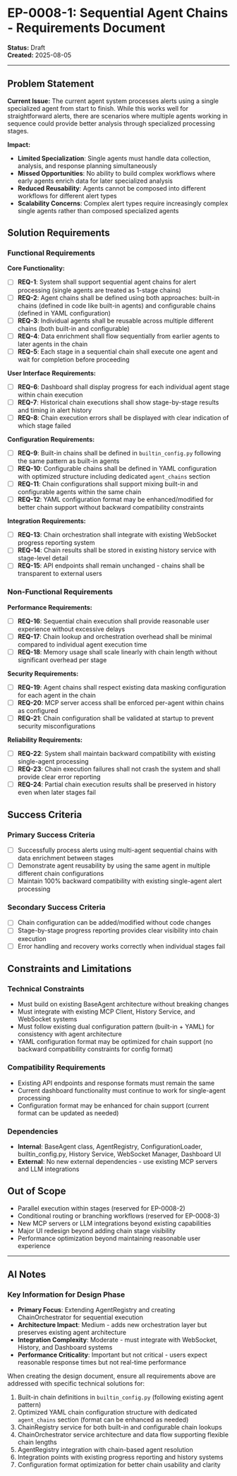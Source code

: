 # EP-0008-1: Sequential Agent Chains - Requirements Document

**Status:** Draft  
**Created:** 2025-08-05  

---

## Problem Statement

**Current Issue:** The current agent system processes alerts using a single specialized agent from start to finish. While this works well for straightforward alerts, there are scenarios where multiple agents working in sequence could provide better analysis through specialized processing stages.

**Impact:** 
- **Limited Specialization**: Single agents must handle data collection, analysis, and response planning simultaneously
- **Missed Opportunities**: No ability to build complex workflows where early agents enrich data for later specialized analysis
- **Reduced Reusability**: Agents cannot be composed into different workflows for different alert types
- **Scalability Concerns**: Complex alert types require increasingly complex single agents rather than composed specialized agents

## Solution Requirements

### Functional Requirements

**Core Functionality:**
- [ ] **REQ-1**: System shall support sequential agent chains for alert processing (single agents are treated as 1-stage chains)
- [ ] **REQ-2**: Agent chains shall be defined using both approaches: built-in chains (defined in code like built-in agents) and configurable chains (defined in YAML configuration)
- [ ] **REQ-3**: Individual agents shall be reusable across multiple different chains (both built-in and configurable)
- [ ] **REQ-4**: Data enrichment shall flow sequentially from earlier agents to later agents in the chain
- [ ] **REQ-5**: Each stage in a sequential chain shall execute one agent and wait for completion before proceeding

**User Interface Requirements:**
- [ ] **REQ-6**: Dashboard shall display progress for each individual agent stage within chain execution
- [ ] **REQ-7**: Historical chain executions shall show stage-by-stage results and timing in alert history
- [ ] **REQ-8**: Chain execution errors shall be displayed with clear indication of which stage failed

**Configuration Requirements:**
- [ ] **REQ-9**: Built-in chains shall be defined in `builtin_config.py` following the same pattern as built-in agents
- [ ] **REQ-10**: Configurable chains shall be defined in YAML configuration with optimized structure including dedicated `agent_chains` section
- [ ] **REQ-11**: Chain configurations shall support mixing built-in and configurable agents within the same chain
- [ ] **REQ-12**: YAML configuration format may be enhanced/modified for better chain support without backward compatibility constraints

**Integration Requirements:**
- [ ] **REQ-13**: Chain orchestration shall integrate with existing WebSocket progress reporting system
- [ ] **REQ-14**: Chain results shall be stored in existing history service with stage-level detail
- [ ] **REQ-15**: API endpoints shall remain unchanged - chains shall be transparent to external users

### Non-Functional Requirements

**Performance Requirements:**
- [ ] **REQ-16**: Sequential chain execution shall provide reasonable user experience without excessive delays
- [ ] **REQ-17**: Chain lookup and orchestration overhead shall be minimal compared to individual agent execution time
- [ ] **REQ-18**: Memory usage shall scale linearly with chain length without significant overhead per stage

**Security Requirements:**
- [ ] **REQ-19**: Agent chains shall respect existing data masking configuration for each agent in the chain
- [ ] **REQ-20**: MCP server access shall be enforced per-agent within chains as configured
- [ ] **REQ-21**: Chain configuration shall be validated at startup to prevent security misconfigurations

**Reliability Requirements:**
- [ ] **REQ-22**: System shall maintain backward compatibility with existing single-agent processing
- [ ] **REQ-23**: Chain execution failures shall not crash the system and shall provide clear error reporting
- [ ] **REQ-24**: Partial chain execution results shall be preserved in history even when later stages fail

## Success Criteria

### Primary Success Criteria
- [ ] Successfully process alerts using multi-agent sequential chains with data enrichment between stages
- [ ] Demonstrate agent reusability by using the same agent in multiple different chain configurations
- [ ] Maintain 100% backward compatibility with existing single-agent alert processing

### Secondary Success Criteria  
- [ ] Chain configuration can be added/modified without code changes
- [ ] Stage-by-stage progress reporting provides clear visibility into chain execution
- [ ] Error handling and recovery works correctly when individual stages fail

## Constraints and Limitations

### Technical Constraints
- Must build on existing BaseAgent architecture without breaking changes
- Must integrate with existing MCP Client, History Service, and WebSocket systems
- Must follow existing dual configuration pattern (built-in + YAML) for consistency with agent architecture
- YAML configuration format may be optimized for chain support (no backward compatibility constraints for config format)

### Compatibility Requirements
- Existing API endpoints and response formats must remain the same
- Current dashboard functionality must continue to work for single-agent processing
- Configuration format may be enhanced for chain support (current format can be updated as needed)

### Dependencies
- **Internal**: BaseAgent class, AgentRegistry, ConfigurationLoader, builtin_config.py, History Service, WebSocket Manager, Dashboard UI
- **External**: No new external dependencies - use existing MCP servers and LLM integrations

## Out of Scope

- Parallel execution within stages (reserved for EP-0008-2)
- Conditional routing or branching workflows (reserved for EP-0008-3)
- New MCP servers or LLM integrations beyond existing capabilities
- Major UI redesign beyond adding chain stage visibility
- Performance optimization beyond maintaining reasonable user experience

---

## AI Notes

### Key Information for Design Phase
- **Primary Focus**: Extending AgentRegistry and creating ChainOrchestrator for sequential execution
- **Architecture Impact**: Medium - adds new orchestration layer but preserves existing agent architecture
- **Integration Complexity**: Moderate - must integrate with WebSocket, History, and Dashboard systems
- **Performance Criticality**: Important but not critical - users expect reasonable response times but not real-time performance

When creating the design document, ensure all requirements above are addressed with specific technical solutions for:
1. Built-in chain definitions in `builtin_config.py` (following existing agent pattern)
2. Optimized YAML chain configuration structure with dedicated `agent_chains` section (format can be enhanced as needed)
3. ChainRegistry service for both built-in and configurable chain lookups
4. ChainOrchestrator service architecture and data flow supporting flexible chain lengths
5. AgentRegistry integration with chain-based agent resolution
6. Integration points with existing progress reporting and history systems
7. Configuration format optimization for better chain usability and clarity